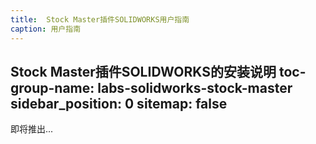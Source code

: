 ```yaml
---
title:  Stock Master插件SOLIDWORKS用户指南
caption: 用户指南
---
```

 Stock Master插件SOLIDWORKS的安装说明
toc-group-name: labs-solidworks-stock-master
sidebar_position: 0
sitemap: false
---

即将推出...